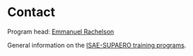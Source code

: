 # Contact

Program head: [Emmanuel Rachelson](mailto:emmanuel.rachelson@isae-supaero.fr)

General information on the [ISAE-SUPAERO training programs](http://www.isae-supaero.fr).

